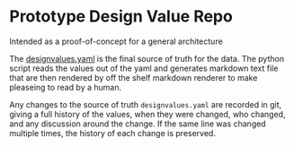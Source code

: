 # Prototype Design Value Repo
Intended as a proof-of-concept for a general architecture


The [designvalues.yaml](./designvalues.yaml) is the final source of truth for the data. The python script reads the values out of the yaml and generates markdown text file that are then rendered by off the shelf markdown renderer to make pleaseing to read by a human. 

Any changes to the source of truth `designvalues.yaml` are recorded in git, giving a full history of the values, when they were changed, who changed, and any discussion around the change. If the same line was changed multiple times, the history of each change is preserved.

